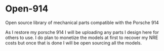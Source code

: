 # Open-914
Open source library of mechanical parts compatible with the Porsche 914

As I restore my porsche 914 I will be uploading any parts I design here for others to use. I do plan to monetize the models at first to recover my NRE costs but once that is done I will be open sourcing all the models.
